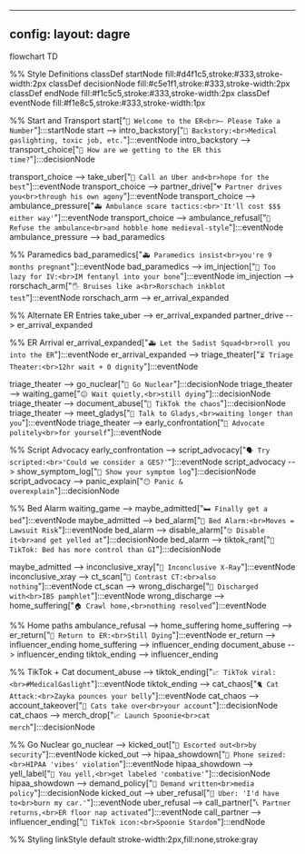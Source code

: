
---
config:
  layout: dagre
---
flowchart TD

  %% Style Definitions
  classDef startNode fill:#d4f1c5,stroke:#333,stroke-width:2px
  classDef decisionNode fill:#c5e1f1,stroke:#333,stroke-width:2px
  classDef endNode fill:#f1c5c5,stroke:#333,stroke-width:2px
  classDef eventNode fill:#f1e8c5,stroke:#333,stroke-width:1px

  %% Start and Transport
  start["`🧨 Welcome to the ER<br>— Please Take a Number`"]:::startNode
  start --> intro_backstory["`📜 Backstory:<br>Medical gaslighting, toxic job, etc.`"]:::eventNode
  intro_backstory --> transport_choice["`🚗 How are we getting to the ER this time?`"]:::decisionNode

  transport_choice --> take_uber["`🛞 Call an Uber and<br>hope for the best`"]:::eventNode
  transport_choice --> partner_drive["`💔 Partner drives you<br>through his own agony`"]:::eventNode
  transport_choice --> ambulance_pressure["`🚑 Ambulance scare tactics:<br>'It'll cost $$$ either way'`"]:::eventNode
  transport_choice --> ambulance_refusal["`🚪 Refuse the ambulance<br>and hobble home medieval-style`"]:::eventNode
  ambulance_pressure --> bad_paramedics

  %% Paramedics
  bad_paramedics["`🚑 Paramedics insist<br>you're 9 months pregnant`"]:::eventNode
  bad_paramedics --> im_injection["`💉 Too lazy for IV:<br>IM fentanyl into your bone`"]:::eventNode
  im_injection --> rorschach_arm["`🖐️ Bruises like a<br>Rorschach inkblot test`"]:::eventNode
  rorschach_arm --> er_arrival_expanded

  %% Alternate ER Entries
  take_uber --> er_arrival_expanded
  partner_drive --> er_arrival_expanded

  %% ER Arrival
  er_arrival_expanded["`🚑 Let the Sadist Squad<br>roll you into the ER`"]:::eventNode
  er_arrival_expanded --> triage_theater["`⏳ Triage Theater:<br>12hr wait + 0 dignity`"]:::eventNode

  triage_theater --> go_nuclear["`🧨 Go Nuclear`"]:::decisionNode
  triage_theater --> waiting_game["`😐 Wait quietly,<br>still dying`"]:::decisionNode
  triage_theater --> document_abuse["`📱 TikTok the chaos`"]:::decisionNode
  triage_theater --> meet_gladys["`🧓 Talk to Gladys,<br>waiting longer than you`"]:::eventNode
  triage_theater --> early_confrontation["`📢 Advocate politely<br>for yourself`"]:::eventNode

  %% Script Advocacy
  early_confrontation --> script_advocacy["`🗣️ Try scripted:<br>'Could we consider a GES?'`"]:::eventNode
  script_advocacy --> show_symptom_log["`📱 Show your symptom log`"]:::decisionNode
  script_advocacy --> panic_explain["`😶 Panic & overexplain`"]:::decisionNode

  %% Bed Alarm
  waiting_game --> maybe_admitted["`🛏️ Finally get a bed`"]:::eventNode
  maybe_admitted --> bed_alarm["`🚨 Bed Alarm:<br>Moves = Lawsuit Risk`"]:::eventNode
  bed_alarm --> disable_alarm["`🙄 Disable it<br>and get yelled at`"]:::decisionNode
  bed_alarm --> tiktok_rant["`📢 TikTok: Bed has more control than GI`"]:::decisionNode

  maybe_admitted --> inconclusive_xray["`📸 Inconclusive X-Ray`"]:::eventNode
  inconclusive_xray --> ct_scan["`🧪 Contrast CT:<br>also nothing`"]:::eventNode
  ct_scan --> wrong_discharge["`📝 Discharged with<br>IBS pamphlet`"]:::eventNode
  wrong_discharge --> home_suffering["`🏠 Crawl home,<br>nothing resolved`"]:::eventNode

  %% Home paths
  ambulance_refusal --> home_suffering
  home_suffering --> er_return["`🔁 Return to ER:<br>Still Dying`"]:::eventNode
  er_return --> influencer_ending
  home_suffering --> influencer_ending
  document_abuse --> influencer_ending
  tiktok_ending --> influencer_ending

  %% TikTok + Cat
  document_abuse --> tiktok_ending["`📈 TikTok viral:<br>#MedicalGaslight`"]:::eventNode
  tiktok_ending --> cat_chaos["`🐈 Cat Attack:<br>Zayka pounces your belly`"]:::eventNode
  cat_chaos --> account_takeover["`🐾 Cats take over<br>your account`"]:::decisionNode
  cat_chaos --> merch_drop["`📈 Launch Spoonie<br>cat merch`"]:::decisionNode

  %% Go Nuclear
  go_nuclear --> kicked_out["`👣 Escorted out<br>by security`"]:::eventNode
  kicked_out --> hipaa_showdown["`🚪 Phone seized:<br>HIPAA 'vibes' violation`"]:::eventNode
  hipaa_showdown --> yell_label["`🤬 You yell,<br>get labeled 'combative'`"]:::decisionNode
  hipaa_showdown --> demand_policy["`📜 Demand written<br>media policy`"]:::decisionNode
  kicked_out --> uber_refusal["`🚫 Uber: 'I'd have to<br>burn my car.'`"]:::eventNode
  uber_refusal --> call_partner["`📞 Partner returns,<br>ER floor nap activated`"]:::eventNode
  call_partner --> influencer_ending["`📸 TikTok icon:<br>Spoonie Stardom`"]:::endNode

  %% Styling
  linkStyle default stroke-width:2px,fill:none,stroke:gray
